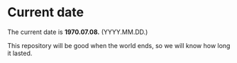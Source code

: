 # Current date

The current date is **1970.07.08.** (YYYY.MM.DD.)

This repository will be good when the world ends, so we will know how long it lasted.